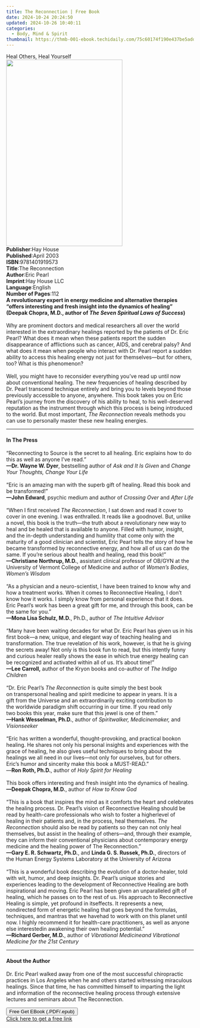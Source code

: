 ```yaml
---
title: The Reconnection | Free Book
date: 2024-10-24 20:24:50
updated: 2024-10-26 10:40:11
categories:
  - Body, Mind & Spirit
thumbnail: https://thmb-001-ebook.techidaily.com/75c60174f190e437be5add221affba0157b3a9fb8339041c6a4dd125f98a436a.jpg
---
```

<main id="book-container">
  <div class="flex flex-col">
    <div class="book-brief flex-1 py-6 px-4 sm:p-6 md:py-10 md:px-8">
      <!-- brief-->
      <div class="book-brief-main">Heal Others, Heal Yourself</div>
    </div>
    <div
      class="book-meta-info flex-1 grid gap-4 col-start-1 col-end-3 row-start-1 sm:mb-6 sm:grid-cols-4 lg:gap-6 lg:col-start-2 lg:row-end-6 lg:row-span-6 lg:mb-0"
    >
      <div
        class="book-meta-info-left place-content-center mt-4 p-4 text-sm leading-6 col-start-2 col-span-2 dark:text-slate-400"
      >
        <img
          class="w-full h-500 object-cover rounded-lg sm:h-255 sm:col-span-2 lg:col-span-full"
          src="https://img-001-ebook.techidaily.com/467d3c87fbf091aace9a4a7ef5d062d63923c52b278210bc985ce11c7fb588ca.jpg"
          alt=""
          width="312"
          height="500"
        />
      </div>
      <div
        class="book-meta-info-right mt-2 col-start-1 row-start-2 col-span-3 self-center"
      >
        <!-- meta data  -->
        <div class="flex flex-col px-4 md:px-8">
          <div class="flex-1">
            <strong>Publisher</strong>:<span class="px-2">Hay House</span>
          </div>
          <div class="flex-1">
            <strong>Published</strong>:<span class="px-2">April 2003</span>
          </div>
          <div class="flex-1">
            <strong>ISBN</strong>:<span class="px-2">9781401919573</span>
          </div>
          <div class="flex-1">
            <strong>Title</strong>:<span class="px-2">The Reconnection</span>
          </div>
          <div class="flex-1">
            <strong>Author</strong>:<span class="px-2">Eric Pearl</span>
          </div>
          <div class="flex-1">
            <strong>Imprint</strong>:<span class="px-2">Hay House LLC</span>
          </div>
          <div class="flex-1">
            <strong>Language</strong>:<span class="px-2">English</span>
          </div>
          <div class="flex-1">
            <strong>Number of Pages</strong>:<span class="px-2">112</span>
          </div>
        </div>
      </div>
    </div>
    <div class="book-description flex-1 py-6 px-4 sm:p-6 md:py-10 md:px-8">
      <div class="book-description-main">
        <div accordion-content="" id="description">
          <b
            >A revolutionary expert in energy medicine and alternative therapies
            “offers interesting and fresh insight into the dynamics of healing”
            (Deepak&nbsp;Chopra, M.D., author of&nbsp;</b
          ><i><b>The Seven Spiritual Laws of Success</b></i
          ><b>)<br /></b><br />
          Why are prominent doctors and medical researchers all over the world
          interested in the extraordinary&nbsp;healings&nbsp;reported by the
          patients of Dr. Eric Pearl? What does it mean when these patients
          report the sudden disappearance of afflictions such as cancer, AIDS,
          and cerebral palsy? And what does it mean when people who interact
          with Dr. Pearl report a sudden ability to access this healing energy
          not just for themselves—but for others, too? What is this
          phenomenon?<br /><br />
          Well, you might have to reconsider everything you’ve read up until now
          about conventional healing. The new frequencies of healing described
          by Dr. Pearl transcend technique entirely and bring you to levels
          beyond those previously accessible to anyone, anywhere. This book
          takes you on Eric Pearl’s journey from the discovery of his ability to
          heal, to his well-deserved reputation as the instrument through which
          this process is being introduced to the world. But most
          important,&nbsp;<i>The&nbsp;Reconnection</i>&nbsp;reveals methods you
          can use to personally master these new healing energies.
        </div>
        <div class="accordion-fader"></div>
      </div>
    </div>
    <div class="book-excerpts flex-1 py-6 px-4 sm:p-6 md:py-10 md:px-8">
      <!-- excerpts-->
      <div class="book-excerpts-main">
        <hr />
        <h4 class="placeholder placeholder-heading">
          <span>In The Press</span>
        </h4>
        <p>
          “Reconnecting to Source is the secret to all healing. Eric explains
          how to do this as well as anyone I’ve read.”<br /><b
            >—Dr. Wayne W. Dyer</b
          >, bestselling author of <i>Ask and It Is Given</i> and
          <i>Change Your Thoughts, Change Your Life</i><br /><br />“Eric is an
          amazing man with the superb gift of healing. Read this book and be
          transformed!”<br /><b>—John Edward</b>,&nbsp;psychic medium and author
          of <i>Crossing Over</i> and <i>After Life</i><br /><br />“When I first
          received <i>The Reconnection</i>,&nbsp;I sat down and read it cover to
          cover in one evening. I was enthralled. It reads like a goodnovel.
          But, unlike a novel, this book is the truth—the truth about a
          revolutionary new way to heal and be healed that is available to
          anyone.&nbsp;Filled with humor, insight, and the in-depth
          understanding and humility that come only with the maturity of a good
          clinician and scientist, Eric Pearl tells the story of how he became
          transformed by reconnective&nbsp;energy, and how all of us can do the
          same. If you’re serious about health and healing, read this
          book!”&nbsp;<br /><b>—Christiane Northrup, M.D.</b>, assistant
          clinical professor of&nbsp;OB/GYN at the University of Vermont College
          of Medicine and author of <i>Women’s Bodies</i>, <i>Women’s Wisdom</i
          ><br /><br />“As a physician and a neuro-scientist, I have been
          trained to know why and how a treatment works. When it comes to
          Reconnective Healing, I don’t know how it works. I simply know from
          personal experience that it does. Eric Pearl’s work has been a great
          gift for me, and through this book, can be the same for you.”<br /><b
            >—Mona Lisa Schulz, M.D.</b
          >, Ph.D.,&nbsp;author of <i>The Intuitive Advisor</i
          ><br />&nbsp;&nbsp;&nbsp;<br />“Many have been waiting decades for
          what Dr. Eric Pearl has given us in his first book—a new, unique, and
          elegant way of teaching healing and transformation. The true
          revelation of his work, however, is that he is giving the secrets
          away! Not only is this book fun to read, but this intently funny and
          curious healer really shows the ease in which true energy healing can
          be recognized and activated within all of us. It’s about time!”<br /><b
            >—Lee Carroll,</b
          >
          author of the Kryon books and co-author of <i>The Indigo Children</i
          ><br /><br />“Dr. Eric Pearl’s <i>The Reconnection</i> is quite simply
          the best book on&nbsp;transpersonal healing and spirit medicine to
          appear in years. It is a gift&nbsp;from the Universe and an
          extraordinarily exciting contribution to the&nbsp;worldwide paradigm
          shift occurring in our time. If you read only two&nbsp;books this
          year, make sure that this jewel is one of them.”<br /><b
            >—Hank Wesselman, Ph.D.</b
          >,&nbsp;author of <i>Spiritwalker, Medicinemaker,</i> and
          <i>Visionseeker</i><br /><br />“Eric has written a wonderful,
          thought-provoking, and practical bookon healing. He shares not only
          his personal insights and experiences&nbsp;with the grace of healing,
          he also gives useful techniques to bring about&nbsp;the healings we
          all need in our lives—not only for ourselves, but for others. Eric’s
          humor and sincerity make this book a MUST-READ.”<br />—<b
            >Ron Roth, Ph.D.</b
          >, author of <i>Holy Spirit for Healing</i><br /><br />This book
          offers interesting and fresh insight into the dynamics of healing.<br /><b
            >—Deepak Chopra, M.D.</b
          >,&nbsp;author of <i>How to Know God</i
          ><br />&nbsp;&nbsp;&nbsp;<br />“This is a book that inspires the mind
          as it comforts the heart and celebrates the healing process. Dr.
          Pearl’s vision of Reconnective Healing&nbsp;should be read by
          health-care professionals who wish to foster a higherlevel of healing
          in their patients and, in the process, heal themselves.
          <i>The Reconnection</i> should also be read by patients so they can
          not only&nbsp;heal themselves, but assist in the healing of
          others—and, through their&nbsp;example, they can inform their
          conventional physicians about contemporary energy medicine and the
          healing power of The Reconnection.”&nbsp;<br /><b
            >—Gary E. R. Schwartz, Ph.D.</b
          >, and <b>Linda G. S. Russek, Ph.D.</b>, directors of the Human Energy
          Systems Laboratory at the University of&nbsp;Arizona<i><br /></i
          ><br />“This is a wonderful book describing the evolution of a
          doctor-healer,&nbsp;told with wit, humor, and deep insights. Dr.
          Pearl’s unique stories and experiences leading to the development of
          Reconnective Healing are both inspirational and moving. Eric Pearl has
          been given an unparalleled gift of healing, which he passes on to the
          rest of us. His approach to Reconnective Healing is simple, yet
          profound in itseffects. It represents a new, nondirected form of
          energetic healing that goes beyond the formulas, techniques, and
          mantras that we havehad to work with on this planet until now. I
          highly recommend it for health-care practitioners, as well as anyone
          else interestedin awakening their own healing potential.”<br /><b
            >—Richard Gerber, M.D.</b
          >, author of
          <i
            >Vibrational Medicineand Vibrational Medicine for the 21st
            Century</i
          >
        </p>
      </div>
    </div>
    <div class="book-about-author flex-1 py-6 px-4 sm:p-6 md:py-10 md:px-8">
      <!-- about author-->
      <div class="book-main-author-main">
        <hr />
        <h4 class="placeholder placeholder-heading">
          <span>About the Author</span>
        </h4>
        <p>
          Dr. Eric Pearl walked away from one of the most successful
          chiropractic practices in Los Angeles when he and others started
          witnessing miraculous healings. Since that time, he has committed
          himself to imparting the light and information of the reconnective
          healing process through extensive lectures and seminars about The
          Reconnection.
        </p>
      </div>
    </div>
    <div class="book-free-get flex-1 py-6 px-4 sm:p-6 md:py-10 md:px-8">
      <button
        id="btn-free-get"
        class="bg-blue-500 hover:bg-blue-700 text-white font-bold py-2 px-4 rounded"
      >
        Free Get EBook (.PDF/.epub)
      </button>
      <div id="countdown-display" class="px-2 text-lg mt-2"></div>
      <a
        id="free-link"
        class="hidden bg-blue-500 hover:bg-blue-700 text-white font-bold py-2 px-4 rounded"
        href="https://www.ebooks.com/en-us/book/96317374/the-reconnection/eric-pearl/"
        target="_blank"
        >Click here to get a free link</a
      >
    </div>
    <script>
      let countdownTime = 0;
      let countdownInterval = null;
      document
        .getElementById('btn-free-get')
        .addEventListener('click', startCountdown);
      function startCountdown() {
        countdownTime = new Date().getTime() + 60000 * 3;
        countdownInterval = setInterval(updateCountdown, 1000);
        document.getElementById('btn-free-get').disabled = true;
        document
          .getElementById('btn-free-get')
          .classList.add('bg-gray-500', 'cursor-not-allowed');
      }
      function updateCountdown() {
        let currentTime = new Date().getTime();
        let timeLeft = countdownTime - currentTime;
        let secondsLeft = Math.floor(timeLeft / 1000);
        document.getElementById('countdown-display').innerHTML =
          `Remaining time: ${secondsLeft} seconds.`;
        if (secondsLeft <= 0) {
          clearInterval(countdownInterval);
          document.getElementById('btn-free-get').classList.add('hidden');
          document.getElementById('free-link').classList.remove('hidden');
          document.getElementById('countdown-display').innerHTML = '';
        }
      }
    </script>
  </div>
</main>
